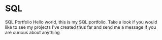 # SQL
SQL Portfolio
Hello world, this is my SQL portfolio. Take a look if you would like to see my projects I've created thus far and send me a message if you are curious about anything
